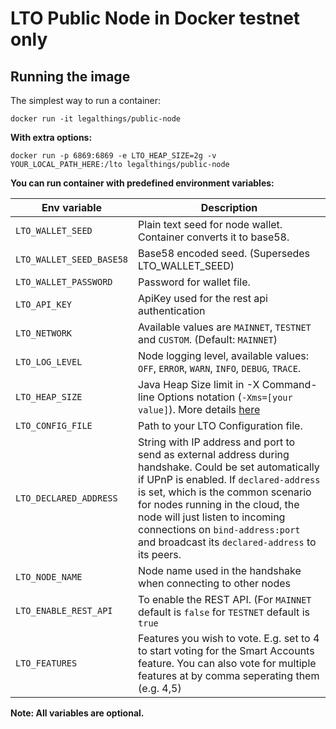 # LTO Public Node in Docker testnet only

## Running the image

The simplest way to run a container:
```
docker run -it legalthings/public-node
```

**With extra options:**
```
docker run -p 6869:6869 -e LTO_HEAP_SIZE=2g -v YOUR_LOCAL_PATH_HERE:/lto legalthings/public-node    
``` 

**You can run container with predefined environment variables:**

|Env variable                 |Description   |
|-----------------------------|--------------|
|`LTO_WALLET_SEED`          |Plain text seed for node wallet. Container converts it to base58.   |
|`LTO_WALLET_SEED_BASE58`   |Base58 encoded seed. (Supersedes LTO_WALLET_SEED)  |
|`LTO_WALLET_PASSWORD`      |Password for wallet file.    |
|`LTO_API_KEY`              |ApiKey used for the rest api authentication |
|`LTO_NETWORK`              |Available values are `MAINNET`, `TESTNET` and `CUSTOM`. (Default: `MAINNET`)  |
|`LTO_LOG_LEVEL`            |Node logging level, available values: `OFF`, `ERROR`, `WARN`, `INFO`, `DEBUG`, `TRACE`. |
|`LTO_HEAP_SIZE`            |Java Heap Size limit in -X Command-line Options notation (`-Xms=[your value]`). More details [here](https://docs.oracle.com/cd/E13150_01/jrockit_jvm/jrockit/jrdocs/refman/optionX.html)   |
|`LTO_CONFIG_FILE`          |Path to your LTO Configuration file.   |
|`LTO_DECLARED_ADDRESS`     |String with IP address and port to send as external address during handshake. Could be set automatically if UPnP is enabled. If `declared-address` is set, which is the common scenario for nodes running in the cloud, the node will just listen to incoming connections on `bind-address:port` and broadcast its `declared-address` to its peers.|
|`LTO_NODE_NAME`            |Node name used in the handshake when connecting to other nodes|
|`LTO_ENABLE_REST_API`      |To enable the REST API. (For `MAINNET` default is `false` for `TESTNET` default is `true`|
|`LTO_FEATURES`             |Features you wish to vote. E.g. set to 4 to start voting for the Smart Accounts feature. You can also vote for multiple features at by comma seperating them (e.g. 4,5)|

**Note: All variables are optional.**  
